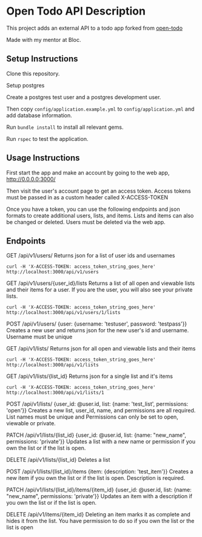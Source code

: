Open Todo API Description
======================
This project adds an external API to a todo app forked from [open-todo](https://github.com/Bloc/open-todo)

Made with my mentor at Bloc.


Setup Instructions
----------------------
Clone this repository. 

Setup postgres

Create a postgres test user and a postgres development user.

Then copy `config/application.example.yml` to `config/application.yml` and add database information. 

Run `bundle install` to install all relevant gems.

Run `rspec` to test the application.


Usage Instructions
----------------------
First start the app and make an account by going to the web app, http://0.0.0.0:3000/

Then visit the user's account page to get an access token. Access tokens must be passed in as a custom header called X-ACCESS-TOKEN

Once you have a token, you can use the following endpoints and json formats to create additional users, lists, and items. Lists and items can also be changed or deleted. Users must be deleted via the web app.

## Endpoints ##

GET /api/v1/users/
Returns json for a list of user ids and usernames

```
curl -H 'X-ACCESS-TOKEN: access_token_string_goes_here' http://localhost:3000/api/v1/users
```

GET /api/v1/users/{user_id}/lists
Returns a list of all open and viewable lists and their items for a user. If you are the user, you will also see your private lists.

```
curl -H 'X-ACCESS-TOKEN: access_token_string_goes_here' http://localhost:3000/api/v1/users/1/lists
```

POST /api/v1/users/  {user: {username: 'testuser', password: 'testpass'}}
Creates a new user and returns json for the new user's id and username. Username must be unique

GET /api/v1/lists/
Returns json for all open and viewable lists and their items

```
curl -H 'X-ACCESS-TOKEN: access_token_string_goes_here' http://localhost:3000/api/v1/lists
```

GET /api/v1/lists/{list_id}
Returns json for a single list and it's items

```
curl -H 'X-ACCESS-TOKEN: access_token_string_goes_here' http://localhost:3000/api/v1/lists/1
```

POST /api/v1/lists/ {user_id: @user.id, list: {name: 'test_list', permissions: 'open'}}
Creates a new list, user_id, name, and permissions are all required. List names must be unique and Permissions can only be set to open, viewable or private.

PATCH /api/v1/lists/{list_id} {user_id: @user.id, list: {name: "new_name", permissions: 'private'}}
Updates a list with a new name or permission if you own the list or if the list is open.

DELETE /api/v1/lists/{list_id}
Deletes a list

POST /api/v1/lists/{list_id}/items {item: {description: 'test_item'}}
Creates a new item if you own the list or if the list is open. Description is required.

PATCH /api/v1/lists/{list_id}/items/{item_id} {user_id: @user.id, list: {name: "new_name", permissions: 'private'}}
Updates an item with a description if you own the list or if the list is open.

DELETE /api/v1/items/{item_id}
Deleting an item marks it as complete and hides it from the list. You have permission to do so if you own the list or the list is open
